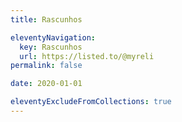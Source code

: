 ```yaml
---
title: Rascunhos

eleventyNavigation:
  key: Rascunhos
  url: https://listed.to/@myreli
permalink: false

date: 2020-01-01

eleventyExcludeFromCollections: true
---
```

